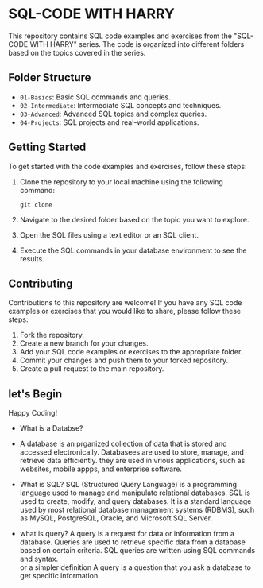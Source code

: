# SQL-CODE WITH HARRY

This repository contains SQL code examples and exercises from the "SQL-CODE WITH HARRY" series. The code is organized into different folders based on the topics covered in the series.

## Folder Structure

- `01-Basics`: Basic SQL commands and queries.
- `02-Intermediate`: Intermediate SQL concepts and techniques.
- `03-Advanced`: Advanced SQL topics and complex queries.
- `04-Projects`: SQL projects and real-world applications.

## Getting Started

To get started with the code examples and exercises, follow these steps:

1. Clone the repository to your local machine using the following command:

   ```
   git clone
    ```

2. Navigate to the desired folder based on the topic you want to explore.
3. Open the SQL files using a text editor or an SQL client.
4. Execute the SQL commands in your database environment to see the results.

## Contributing

Contributions to this repository are welcome! If you have any SQL code examples or exercises that you would like to share, please follow these steps:

1. Fork the repository.
2. Create a new branch for your changes.
3. Add your SQL code examples or exercises to the appropriate folder.
4. Commit your changes and push them to your forked repository.
5. Create a pull request to the main repository.

## let's Begin

Happy Coding!

- What is a Databse?
- A database is an prganized collection of data that is stored and accessed electronically. Databasees are used to store, manage, and retrieve data efficiently. they are used in vrious applications, such as websites, mobile appps, and enterprise software.
- What is SQL?
SQL (Structured Query Language) is a programming language used to manage and manipulate relational databases. SQL is used to create, modify, and query databases. It is a standard language used by most relational database management systems (RDBMS), such as MySQL, PostgreSQL, Oracle, and Microsoft SQL Server.

- what is query?
A query is a request for data or information from a database. Queries are used to retrieve specific data from a database based on certain criteria. SQL queries are written using SQL commands and syntax.  
or a simpler definition
A query is a question that you ask a database to get specific information. 
